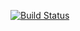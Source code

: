 [![Build Status](https://travis-ci.org/Prejudice182/pk-ecomm.svg?branch=master)](https://travis-ci.org/Prejudice182/pk-ecomm)